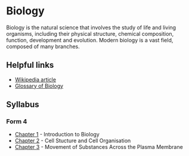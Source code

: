 # Biology
Biology is the natural science that involves the study of life and living organisms, including their physical structure, chemical composition, function, development and evolution. Modern biology is a vast field, composed of many branches.

## Helpful links

* [Wikipedia article](https://en.wikipedia.org/wiki/Biology)
* [Glossary of Biology](https://en.wikipedia.org/wiki/Glossary_of_biology)

## Syllabus
### Form 4
* [Chapter 1](/biology/f4/c1-introduction.md) - Introduction to Biology
* [Chapter 2](/biology/f4/c2-cells.md) - Cell Stucture and Cell Organisation
* [Chapter 3](/biology/f4/c3-movement.md) - Movement of Substances Across the Plasma Membrane
